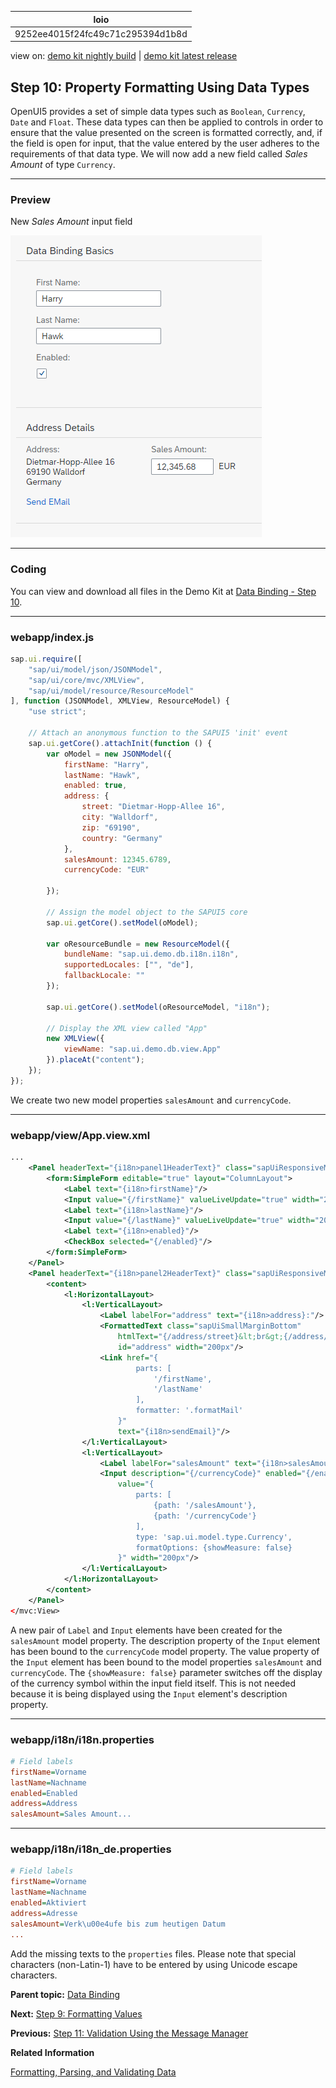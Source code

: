 <!-- loio9252ee4015f24fc49c71c295394d1b8d -->

| loio |
| -----|
| 9252ee4015f24fc49c71c295394d1b8d |

<div id="loio">

view on: [demo kit nightly build](https://openui5nightly.hana.ondemand.com/#/topic/9252ee4015f24fc49c71c295394d1b8d) | [demo kit latest release](https://openui5.hana.ondemand.com/#/topic/9252ee4015f24fc49c71c295394d1b8d)</div>

## Step 10: Property Formatting Using Data Types

OpenUI5 provides a set of simple data types such as `Boolean`, `Currency`, `Date` and `Float`. These data types can then be applied to controls in order to ensure that the value presented on the screen is formatted correctly, and, if the field is open for input, that the value entered by the user adheres to the requirements of that data type. We will now add a new field called *Sales Amount* of type `Currency`.

***

### Preview

   
  
<a name="loio9252ee4015f24fc49c71c295394d1b8d__fig_r1j_pst_mr"/>New *Sales Amount* input field

 ![](images/loiod15f8bc61efe47d9af2afdeea943cd9c_HiRes.png "New Sales Amount input field ") 

***

### Coding

You can view and download all files in the Demo Kit at [Data Binding - Step 10](https://openui5.hana.ondemand.com/explored.html#/sample/sap.ui.core.tutorial.databinding.10/preview).

***

### webapp/index.js

```js
sap.ui.require([
	"sap/ui/model/json/JSONModel",
	"sap/ui/core/mvc/XMLView",
	"sap/ui/model/resource/ResourceModel"
], function (JSONModel, XMLView, ResourceModel) {
	"use strict";

	// Attach an anonymous function to the SAPUI5 'init' event
	sap.ui.getCore().attachInit(function () {
		var oModel = new JSONModel({
			firstName: "Harry",
			lastName: "Hawk",
			enabled: true,
			address: {
				street: "Dietmar-Hopp-Allee 16",
				city: "Walldorf",
				zip: "69190",
				country: "Germany"
			},
			salesAmount: 12345.6789,
			currencyCode: "EUR"

		});

		// Assign the model object to the SAPUI5 core
		sap.ui.getCore().setModel(oModel);

		var oResourceBundle = new ResourceModel({
			bundleName: "sap.ui.demo.db.i18n.i18n",
			supportedLocales: ["", "de"],
			fallbackLocale: ""
		});

		sap.ui.getCore().setModel(oResourceModel, "i18n");

		// Display the XML view called "App"
		new XMLView({
			viewName: "sap.ui.demo.db.view.App"
		}).placeAt("content");
	});
});

```

We create two new model properties `salesAmount` and `currencyCode`.

***

### webapp/view/App.view.xml

```xml
...
	<Panel headerText="{i18n>panel1HeaderText}" class="sapUiResponsiveMargin" width="auto">
		<form:SimpleForm editable="true" layout="ColumnLayout">
			<Label text="{i18n>firstName}"/>
			<Input value="{/firstName}" valueLiveUpdate="true" width="200px" enabled="{/enabled}"/>
			<Label text="{i18n>lastName}"/>
			<Input value="{/lastName}" valueLiveUpdate="true" width="200px" enabled="{/enabled}"/>
			<Label text="{i18n>enabled}"/>
			<CheckBox selected="{/enabled}"/>
		</form:SimpleForm>
	</Panel>
	<Panel headerText="{i18n>panel2HeaderText}" class="sapUiResponsiveMargin" width="auto">
		<content>
			<l:HorizontalLayout>
				<l:VerticalLayout>
					<Label labelFor="address" text="{i18n>address}:"/>
					<FormattedText class="sapUiSmallMarginBottom"
						htmlText="{/address/street}&lt;br&gt;{/address/zip} {/address/city}&lt;br&gt;{/address/country}"
						id="address" width="200px"/>
					<Link href="{
							parts: [
								'/firstName',
								'/lastName'
							],
							formatter: '.formatMail'
						}"
						text="{i18n>sendEmail}"/>
				</l:VerticalLayout>
				<l:VerticalLayout>
					<Label labelFor="salesAmount" text="{i18n>salesAmount}:"/>
					<Input description="{/currencyCode}" enabled="{/enabled}" id="salesAmount"
						value="{
							parts: [
								{path: '/salesAmount'},
								{path: '/currencyCode'}
							],
							type: 'sap.ui.model.type.Currency',
							formatOptions: {showMeasure: false}
						}" width="200px"/>
				</l:VerticalLayout>
			</l:HorizontalLayout>
		</content>
	</Panel>
</mvc:View>
```

A new pair of `Label` and `Input` elements have been created for the `salesAmount` model property. The description property of the `Input` element has been bound to the `currencyCode` model property. The value property of the `Input` element has been bound to the model properties `salesAmount` and `currencyCode`. The `{showMeasure: false}` parameter switches off the display of the currency symbol within the input field itself. This is not needed because it is being displayed using the `Input` element's description property.

***

### webapp/i18n/i18n.properties

```ini
# Field labels
firstName=Vorname
lastName=Nachname
enabled=Enabled
address=Address
salesAmount=Sales Amount...
```

***

### webapp/i18n/i18n\_de.properties

```ini
# Field labels
firstName=Vorname
lastName=Nachname
enabled=Aktiviert
address=Adresse
salesAmount=Verk\u00e4ufe bis zum heutigen Datum
...
```

Add the missing texts to the `properties` files. Please note that special characters \(non-Latin-1\) have to be entered by using Unicode escape characters.

**Parent topic:** [Data Binding](Data_Binding_e531093.md "In this tutorial, we will explain the concepts of data binding in OpenUI5.")

**Next:** [Step 9: Formatting Values](Step_9_Formatting_Values_6fdf0ac.md "We also want to provide our users a way of contacting Harry Hawk. Therefore we will add a link that sends an e-mail to Harry. To achieve that we will convert our data in the model to match the sap.m.URLHelper.normalizeEmail API. As soon as the user changes the name, the e-mail will also change. We will need a custom formatter function for this.")

**Previous:** [Step 11: Validation Using the Message Manager](Step_11_Validation_Using_the_Message_Manager_b8c4e53.md "So far, we have created a currency field that can format itself correctly. The currency data type also has the ability to validate that user input adheres to to the requirements of a currency; however, data type validation functions are managed by OpenUI5, which of itself has no mechanism for reporting error messages back to the UI; therefore, we need a mechanism for reporting error messages raised by validation functions back to the user. In this step, we will connect the entire view to a feature known as the &quot;Message Manager&quot;. Once this connection is established, any validation error messages generated based on the user input will be passed to the message manager which in turn will connect them to the appropriate view and control that caused the error.")

**Related Information**  


[Formatting, Parsing, and Validating Data](Formatting_Parsing_and_Validating_Data_07e4b92.md "Data that is presented on the UI often has to be converted so that is human readable and fits to the locale of the user. On the other hand, data entered by the user has to be parsed and validated to be understood by the data source. For this purpose, you use formatters and data types.")


